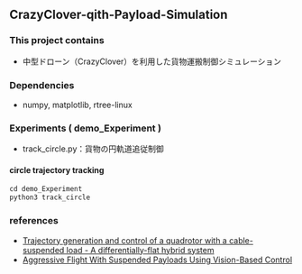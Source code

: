 ## CrazyClover-qith-Payload-Simulation

### This project contains
- 中型ドローン（CrazyClover）を利用した貨物運搬制御シミュレーション

### Dependencies
- numpy, matplotlib, rtree-linux

### Experiments ( demo_Experiment )
- track_circle.py：貨物の円軌道追従制御

#### circle trajectory tracking
```python
cd demo_Experiment
python3 track_circle
```


### references 
- [Trajectory generation and control of a quadrotor with a cable-suspended load - A differentially-flat hybrid system](https://ieeexplore.ieee.org/document/6631275)
- [Aggressive Flight With Suspended Payloads Using Vision-Based Control](https://ieeexplore.ieee.org/document/8258883)